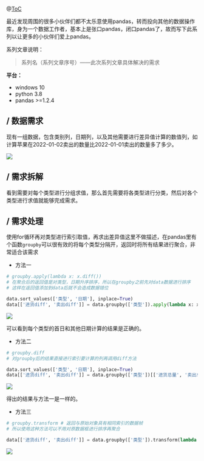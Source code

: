 @[ToC](拯救pandas计划（10）——对类别列分类计算数值列每日差异值)

最近发现周围的很多小伙伴们都不太乐意使用pandas，转而投向其他的数据操作库，身为一个数据工作者，基本上是张口pandas，闭口pandas了，故而写下此系列以让更多的小伙伴们爱上pandas。

系列文章说明：

> 系列名（系列文章序号）——此次系列文章具体解决的需求

**平台：**

- windows 10
- python 3.8
- pandas >=1.2.4

## / 数据需求

现有一组数据，包含类别列，日期列，以及其他需要进行差异值计算的数值列，如计算苹果在2022-01-02卖出的数量比2022-01-01卖出的数量多了多少。

![](https://gitee.com/kangliz/pic-drawing-bed/raw/master/picture/pandas_save/pandas_save_10_1.png)

## / 需求拆解

看到需要对每个类型进行分组求值，那么首先需要将各类型进行分类，然后对各个类型进行求值就能够完成需求。

## / 需求处理

使用for循环再对类型进行索引取值，再求出差异值这里不做描述，在pandas里有个函数`groupby`可以很有效的将每个类型分隔开，返回时将所有结果进行聚合，非常适合该需求

- 方法一

```python
# groupby.apply(lambda x: x.diff())
# 在聚合后的返回值是对类型，日期升序排序，所以在groupby之前先对data数据进行排序
# 这样在返回值添加到data后就不会造成数据错位

data.sort_values(['类型', '日期'], inplace=True)
data[['进货diff', '卖出diff']] = data.groupby(['类型']).apply(lambda x: x[['进货总量', '卖出总量']].diff()).values
```

![](https://gitee.com/kangliz/pic-drawing-bed/raw/master/picture/pandas_save/pandas_save_10_2.png)

可以看到每个类型的首日和其他日期计算的结果是正确的。

- 方法二

```python
# groupby.diff
# 对groupby后的结果直接进行索引要计算的列再调用diff方法

data.sort_values(['类型', '日期'], inplace=True)
data[['进货diff', '卖出diff']] = data.groupby(['类型'])[['进货总量', '卖出总量']].diff()
```

![](https://gitee.com/kangliz/pic-drawing-bed/raw/master/picture/pandas_save/pandas_save_10_3.png)

得出的结果与方法一是一样的。

- 方法三

```python
# groupby.transform # 返回与原始对象具有相同索引的数据帧
# 所以使用这种方法可以不用对原数据框进行排序再聚合

data[['进货diff', '卖出diff']] = data.groupby(['类型']).transform(lambda x: x.diff())[['进货总量', '卖出总量']]
```

![](https://gitee.com/kangliz/pic-drawing-bed/raw/master/picture/pandas_save/pandas_save_10_4.png)

